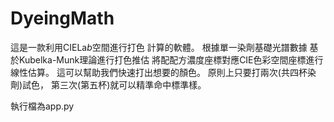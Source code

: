 # DyeingMath

這是一款利用CIELa*b*空間進行打色
計算的軟體。
根據單一染劑基礎光譜數據
基於Kubelka-Munk理論進行打色推估
將配配方濃度座標對應CIE色彩空間座標進行線性估算。
這可以幫助我們快速打出想要的顏色。
原則上只要打兩次(共四杯染劑)試色，
第三次(第五杯)就可以精準命中標準樣。

執行檔為app.py
